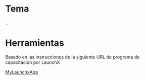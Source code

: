 # Tema

..

# Herramientas

Basado en las instrucciones de la siguiente URL de programa de capacitacion por LaunchX

[MyLaunchxApp](https://github.com/LaunchX-InnovaccionVirtual/MissionNodeJS/blob/main/semanas/semana_3/3_sprint_1_models.md)
